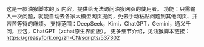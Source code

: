这是一款油猴脚本的 js 内容，提供给无法访问油猴网页的使用者。
功能：只需输入一次问题，就能自动去各家大模型网页提问，免去手动粘贴问题到其他网页、并苦苦等待的麻烦。
支持范围：DeepSeek，Kimi，ChatGPT，Gemini，通义千问，豆包，ChatGPT（zchat原生界面版）。
更多细节介绍，见油猴脚本链接：https://greasyfork.org/zh-CN/scripts/537302